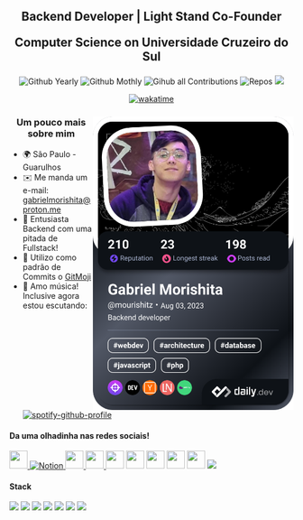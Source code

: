 <h2> 
    <p align="center"> Backend Developer | Light Stand Co-Founder </p> 
    <p align="center"> Computer Science on Universidade Cruzeiro do Sul </p>
</h2>

<div align="center" style="diplay: flex;">
  <img title="Github Years" alt="Github Yearly" src="https://badges.strrl.dev/years/Mourishitz?style=flat&color=blueviolet&logo=github" />
  <img title="Github Monthly commits" alt="Github Mothly" src="https://badges.strrl.dev/commits/monthly/Mourishitz?style=flat&logo=github&color=blueviolet" />
  <img title="Gihub all Contributions" alt="Gihub all Contributions" src="https://badges.strrl.dev/contributions/all/Mourishitz?color=blueviolet&logo=github" />
  <img title="Github Repos" alt="Repos" src="https://badges.strrl.dev/repos/Mourishitz?style=flat&color=blueviolet&logo=github" />
  <img src="https://img.shields.io/badge/Website_Pessoal-purple">
  
[![wakatime](https://wakatime.com/badge/user/c3066713-8dca-47d5-9002-0096164d3393.svg)](https://wakatime.com/@c3066713-8dca-47d5-9002-0096164d3393)

</div>

<div align="left">

<a href="https://app.daily.dev/mourishitz"><img align="right" src="./devcard.png" width="356" alt="Gabriel Morishita's Dev Card"/></a>

  
<h3 align="center">Um pouco mais sobre mim</h3>

*   🌍  São Paulo - Guarulhos
*   ✉️  Me manda um e-mail: [gabrielmorishita@proton.me](mailto:gabrielmorishita@proton.me)
*   🧠  Entusiasta Backend com uma pitada de Fullstack!
*   🎒  Utilizo como padrão de Commits o [GitMoji](https://gitmoji.dev/)
*    🎵 Amo música! Inclusive agora estou escutando: <br />
[![spotify-github-profile](https://spotify-github-profile.vercel.app/api/view?uid=gabrielmorishita&cover_image=true&theme=natemoo-re&bar_color=53b14f&bar_color_cover=false)](https://spotify-github-profile.vercel.app/api/view?uid=gabrielmorishita&redirect=true)

<p align="left"> 
    <h4>Da uma olhadinha nas redes sociais!</h4>
    <a href="https://discord.com/users/349901598346182666" target="_blank" rel="noreferrer">
        <img src="https://raw.githubusercontent.com/danielcranney/readme-generator/main/public/icons/socials/discord.svg" width="32" height="32" />
    </a>
    <a href="https://wholesale-quill-de7.notion.site/009dde760e3e4725b1a6172dfa26c33e?v=d3e97b51c1614942a2e477bcf226b485" target="_blank" rel="noreferrer">
        <img src="https://upload.wikimedia.org/wikipedia/commons/4/45/Notion_app_logo.png?20200221181224" width="32" height="32" alt="Notion" />
    </a> 
    <a href="https://www.facebook.com/gabriel.morishita" target="_blank" rel="noreferrer">
        <img src="https://raw.githubusercontent.com/danielcranney/readme-generator/main/public/icons/socials/facebook.svg" width="32" height="32" />
    </a> 
    <a href="https://www.github.com/Mourishitz" target="_blank" rel="noreferrer">
        <img src="https://raw.githubusercontent.com/danielcranney/readme-generator/main/public/icons/socials/github.svg" width="32" height="32" />
    </a>
    <a href="http://www.instagram.com/mourishitz.dev" target="_blank" rel="noreferrer">
        <img src="https://raw.githubusercontent.com/danielcranney/readme-generator/main/public/icons/socials/instagram.svg" width="32" height="32" /></a> <a href="https://www.linkedin.com/in/gabriel-morishita" target="_blank" rel="noreferrer"><img src="https://raw.githubusercontent.com/danielcranney/readme-generator/main/public/icons/socials/linkedin.svg" width="32" height="32" /></a> <a href="https://stackoverflow.com/users/19016268/mourishitz" target="_blank" rel="noreferrer"><img src="https://raw.githubusercontent.com/danielcranney/readme-generator/main/public/icons/socials/stackoverflow.svg" width="32" height="32" /></a> <a href="https://www.twitter.com/GMorishita_" target="_blank" rel="noreferrer"><img src="https://raw.githubusercontent.com/danielcranney/readme-generator/main/public/icons/socials/twitter.svg" width="32" height="32" /></a> <a href="https://www.twitch.tv/hakuchiii" target="_blank" rel="noreferrer"><img src="https://raw.githubusercontent.com/danielcranney/readme-generator/main/public/icons/socials/twitch.svg" width="32" height="32" /></a>
    <a href="https://open.spotify.com/user/gabrielmorishita">
        <img src="https://cdn-icons-png.flaticon.com/512/174/174872.png" height="32" />
    </a>
</p>
</div>

<div>
    <h4>Stack</h4>
    <img src="https://codekitapp.com/images/help/free-tailwind-icon@2x.png" height="32" />
    <img src="https://cdn.icon-icons.com/icons2/2699/PNG/512/golang_logo_icon_171073.png" height="32" />
    <img src="https://external-content.duckduckgo.com/iu/?u=https%3A%2F%2Flogospng.org%2Fdownload%2Flaravel%2Flogo-laravel-icon-1024.png&f=1&nofb=1&ipt=9421348d600809bfaf4cae2964652dee218d67ce4aabb0c212a6d6c3290a6ccb&ipo=images" height="32" />
    <img src="https://external-content.duckduckgo.com/iu/?u=https%3A%2F%2Flogos-download.com%2Fwp-content%2Fuploads%2F2016%2F09%2FPHP_logo.png&f=1&nofb=1&ipt=7ba16d0185bd31da34849b834fa3ff43fc284fb1612b4b7ee018631840940955&ipo=images" height="32" />
    <img src="https://bun.sh/logo-square.png" height="32" />
    <img src="https://static-00.iconduck.com/assets.00/docker-icon-icon-2048x1479-cres2he9.png" height="32" />
    <img src="https://static-00.iconduck.com/assets.00/nestjs-icon-2048x2040-3rrvcej8.png" height="32" />
</div>


